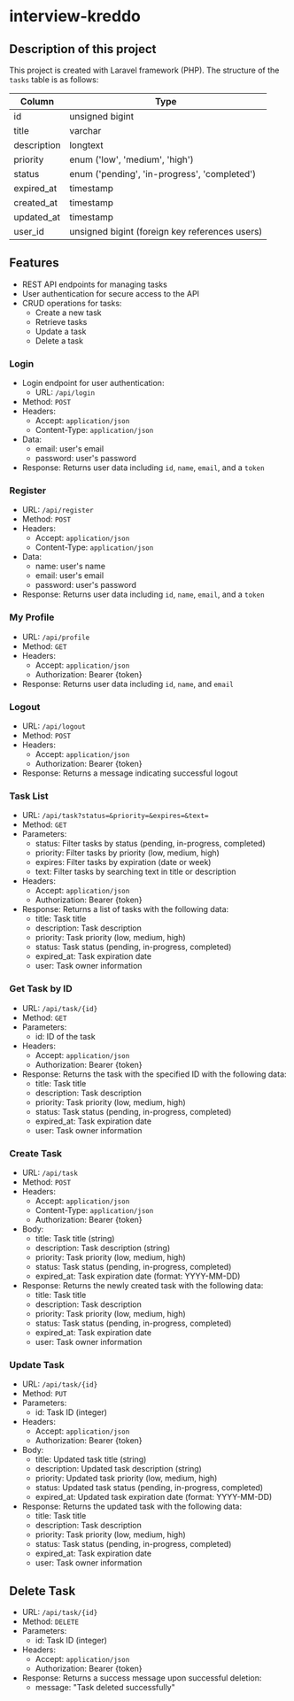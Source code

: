 # interview-kreddo

## Description of this project

This project is created with Laravel framework (PHP). The structure of the `tasks` table is as follows:

| Column      | Type                                           |
| ----------- | ---------------------------------------------- |
| id          | unsigned bigint                                |
| title       | varchar                                        |
| description | longtext                                       |
| priority    | enum ('low', 'medium', 'high')                 |
| status      | enum ('pending', 'in-progress', 'completed')   |
| expired_at  | timestamp                                      |
| created_at  | timestamp                                      |
| updated_at  | timestamp                                      |
| user_id     | unsigned bigint (foreign key references users) |

## Features

-   REST API endpoints for managing tasks
-   User authentication for secure access to the API
-   CRUD operations for tasks:
    -   Create a new task
    -   Retrieve tasks
    -   Update a task
    -   Delete a task

### Login

-   Login endpoint for user authentication:
    -   URL: `/api/login`
-   Method: `POST`
-   Headers:
    -   Accept: `application/json`
    -   Content-Type: `application/json`
-   Data:
    -   email: user's email
    -   password: user's password
-   Response: Returns user data including `id`, `name`, `email`, and a `token`

### Register

-   URL: `/api/register`
-   Method: `POST`
-   Headers:
    -   Accept: `application/json`
    -   Content-Type: `application/json`
-   Data:
    -   name: user's name
    -   email: user's email
    -   password: user's password
-   Response: Returns user data including `id`, `name`, `email`, and a `token`

### My Profile

-   URL: `/api/profile`
-   Method: `GET`
-   Headers:
    -   Accept: `application/json`
    -   Authorization: Bearer {token}
-   Response: Returns user data including `id`, `name`, and `email`

### Logout

-   URL: `/api/logout`
-   Method: `POST`
-   Headers:
    -   Accept: `application/json`
    -   Authorization: Bearer {token}
-   Response: Returns a message indicating successful logout

### Task List

-   URL: `/api/task?status=&priority=&expires=&text=`
-   Method: `GET`
-   Parameters:
    -   status: Filter tasks by status (pending, in-progress, completed)
    -   priority: Filter tasks by priority (low, medium, high)
    -   expires: Filter tasks by expiration (date or week)
    -   text: Filter tasks by searching text in title or description
-   Headers:
    -   Accept: `application/json`
    -   Authorization: Bearer {token}
-   Response: Returns a list of tasks with the following data:
    -   title: Task title
    -   description: Task description
    -   priority: Task priority (low, medium, high)
    -   status: Task status (pending, in-progress, completed)
    -   expired_at: Task expiration date
    -   user: Task owner information

### Get Task by ID

-   URL: `/api/task/{id}`
-   Method: `GET`
-   Parameters:
    -   id: ID of the task
-   Headers:
    -   Accept: `application/json`
    -   Authorization: Bearer {token}
-   Response: Returns the task with the specified ID with the following data:
    -   title: Task title
    -   description: Task description
    -   priority: Task priority (low, medium, high)
    -   status: Task status (pending, in-progress, completed)
    -   expired_at: Task expiration date
    -   user: Task owner information

### Create Task

-   URL: `/api/task`
-   Method: `POST`
-   Headers:
    -   Accept: `application/json`
    -   Content-Type: `application/json`
    -   Authorization: Bearer {token}
-   Body:
    -   title: Task title (string)
    -   description: Task description (string)
    -   priority: Task priority (low, medium, high)
    -   status: Task status (pending, in-progress, completed)
    -   expired_at: Task expiration date (format: YYYY-MM-DD)
-   Response: Returns the newly created task with the following data:
    -   title: Task title
    -   description: Task description
    -   priority: Task priority (low, medium, high)
    -   status: Task status (pending, in-progress, completed)
    -   expired_at: Task expiration date
    -   user: Task owner information

### Update Task

-   URL: `/api/task/{id}`
-   Method: `PUT`
-   Parameters:
    -   id: Task ID (integer)
-   Headers:
    -   Accept: `application/json`
    -   Authorization: Bearer {token}
-   Body:
    -   title: Updated task title (string)
    -   description: Updated task description (string)
    -   priority: Updated task priority (low, medium, high)
    -   status: Updated task status (pending, in-progress, completed)
    -   expired_at: Updated task expiration date (format: YYYY-MM-DD)
-   Response: Returns the updated task with the following data:
    -   title: Task title
    -   description: Task description
    -   priority: Task priority (low, medium, high)
    -   status: Task status (pending, in-progress, completed)
    -   expired_at: Task expiration date
    -   user: Task owner information

## Delete Task

-   URL: `/api/task/{id}`
-   Method: `DELETE`
-   Parameters:
    -   id: Task ID (integer)
-   Headers:
    -   Accept: `application/json`
    -   Authorization: Bearer {token}
-   Response: Returns a success message upon successful deletion:
    -   message: "Task deleted successfully"
